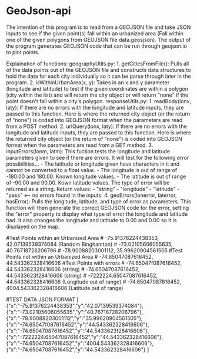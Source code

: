 # GeoJson-api
The intention of this program is to read from a GEOJSON file and take JSON inputs to see if the given point(s)
    fall within an urbanized area (Fall within one of the given polygons from GEOJSON file data.geosjson). The output of the 
    program generates GEOJSON code that can be run through geojson.io to plot points.

Explaination of functions:
    geographyUtils.py:
        1. getCitiesFromFile(): Pulls all of the data points out of the GEOJSON file and constructs data structures
            to hold the data for each city individually so it can be parse through later in the program.
        2. isWithinUrbanArea(x, y): Takes in an x and y parameter (longitude and latitude) to test if the 
            given coordinates are within a polygon (city within the list) and will return the city object
            or will return "none" if the point doesn't fall within a city's polygon.
    responseUtils.py:
        1. readBody(lonx, laty): If there are no errors with the longitude and latitude inputs, they are passed to this function. Here
            is where the returned city object (or the return of "none") is coded into GEOJSON format when the parameters are read
            from a POST method.
        2. urlQuery(lonx, laty): If there are no errors with the longitude and latitude inputs, they are passed to this function. Here
            is where the returned city object (or the return of "none") is coded into GEOJSON format when the parameters are read
            from a GET method.
        3. inputErrors(lonm, latm): This fuction tests the longitude and latitude parameters given to see if there are errors. It will
            test for the following error possibilities...
                - The latitude or longitude given have characters in it and cannot be converted to a float value.
                - The longitude is out of range of -180.00 and 180.00. Known longitude values.
                - The latitude is out of range of -90.00 and 90.00. Kown latitude values.
            The type of error will be returned as a string.
            Return values:
                - "string"
                - "longitude"
                - "latitude"
                - "pass" <-- no errors found in the inputs.
        4. geoErrors(lonerror, laterror, hasError): Pulls the longitude, latitude, and type of error as parameters. This function
            will then generate the correct GEOJSON code for the error, setting the "error" property to display what type of error the
            longitude and latitude had. It also changes the longitude and latitude to 0.00 and 0.00 so it is displayed on the map.


#Test Points within an Urbanized Area
    # -75.91376224438353, 42.07139539374084 (Random Binghamton)
    # -73.02105606055635, 40.76718728206796
    # -78.90088203001112, 35.99620904561505
#Test Points not within an Urbanized Area
    # -74.65047087616452, 44.543362328416606
#Test Points with errors
    # -74.65047f087616452, 44.543362328416606 (string)
    # -74.65047087616452, 44.5433623f28416606 (string)
    # -7222224.65047087616452, 44.543362328416606 (Longitude out of range)
    # -74.65047087616452, 4004.543362328416606 (Latitude out of range)

#TEST DATA JSON FORMAT
[
  {"x":"-75.91376224438353","y":"42.07139539374084"},
  {"x":"-73.02105606055635","y":"40.76718728206796"},
  {"x":"-78.90088203001112","y":"35.99620904561505"},
  {"x":"-74.65047f087616452","y":"44.543362328416606"},
  {"x":"-74.65047087616452","y":"44.5433623f28416606"},
  {"x":"-7222224.65047087616452","y":"44.543362328416606"},
  {"x":"-74.65047087616452","y":"4004.543362328416606"},
  {"x":"-74.65047087616452","y":"44.543362328416606"}
]
